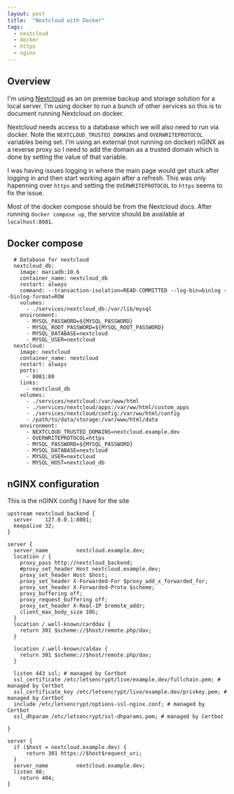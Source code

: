 ```yaml
---
layout: post
title:  "Nextcloud with Docker"
tags:
  - nextcloud
  - docker
  - https
  - nginx
---
```


## Overview
I'm using [Nextcloud](https://nextcloud.com/) as an on premise backup and
storage solution for a local server. I'm using docker to run a bunch of other
services so this is to document running Nextcloud on docker.

Nextcloud needs access to a database which we will also need to run via docker.
Note the `NEXTCLOUD_TRUSTED_DOMAINS` and `OVERWRITEPROTOCOL` variables being
set. I'm using an external (not running on docker) nGINX as a reverse proxy so I
need to add the domain as a trusted domain which is done by setting the value of
that variable.

I was having issues logging in where the main page would get stuck after logging
in and then start working again after a refresh. This was only hapenning over
`https` and setting the `OVERWRITEPROTOCOL` to `https` seems to fix the issue.

Most of the docker compose should be from the Nextcloud docs. After running
`docker compose up`, the service should be available at `localhost:8081`.

## Docker compose
```
  # Database for nextcloud
  nextcloud_db:
    image: mariadb:10.6
    container_name: nextcloud_db
    restart: always
    command: --transaction-isolation=READ-COMMITTED --log-bin=binlog --binlog-format=ROW
    volumes:
      - ./services/nextcloud_db:/var/lib/mysql
    environment:
      - MYSQL_PASSWORD=${MYSQL_PASSWORD}
      - MYSQL_ROOT_PASSWORD=${MYSQL_ROOT_PASSWORD}
      - MYSQL_DATABASE=nextcloud
      - MYSQL_USER=nextcloud
  nextcloud:
    image: nextcloud
    container_name: nextcloud
    restart: always
    ports:
      - 8081:80
    links:
      - nextcloud_db
    volumes:
      - ./services/nextcloud:/var/www/html
      - ./services/nextcloud/apps:/var/ww/html/custom_apps
      - ./services/nextcloud/config:/var/ww/html/config
      - /path/to/data/storage:/var/www/html/data
    environment:
      - NEXTCLOUD_TRUSTED_DOMAINS=nextcloud.example.dev
      - OVERWRITEPROTOCOL=https
      - MYSQL_PASSWORD=${MYSQL_PASSWORD}
      - MYSQL_DATABASE=nextcloud
      - MYSQL_USER=nextcloud
      - MYSQL_HOST=nextcloud_db
```

## nGINX configuration
This is the nGINX config I have for the site

```
upstream nextcloud_backend {
  server    127.0.0.1:8081;
  keepalive 32;
}

server {
  server_name         nextcloud.example.dev;
  location / {
    proxy_pass http://nextcloud_backend;
    #proxy_set_header Host nextcloud.example.dev;
    proxy_set_header Host $host;
    proxy_set_header X-Forwarded-For $proxy_add_x_forwarded_for;
    proxy_set_header X-Forwarded-Proto $scheme;
    proxy_buffering off;
    proxy_request_buffering off;
    proxy_set_header X-Real-IP $remote_addr;
    client_max_body_size 10G;
  }
  location /.well-known/carddav {
    return 301 $scheme://$host/remote.php/dav;
  }

  location /.well-known/caldav {
    return 301 $scheme://$host/remote.php/dav;
  }

  listen 443 ssl; # managed by Certbot
  ssl_certificate /etc/letsencrypt/live/example.dev/fullchain.pem; # managed by Certbot
  ssl_certificate_key /etc/letsencrypt/live/example.dev/privkey.pem; # managed by Certbot
  include /etc/letsencrypt/options-ssl-nginx.conf; # managed by Certbot
  ssl_dhparam /etc/letsencrypt/ssl-dhparams.pem; # managed by Certbot

}

server {
  if ($host = nextcloud.example.dev) {
      return 301 https://$host$request_uri;
  }
  server_name         nextcloud.example.dev;
  listen 80;
    return 404;
}
```
